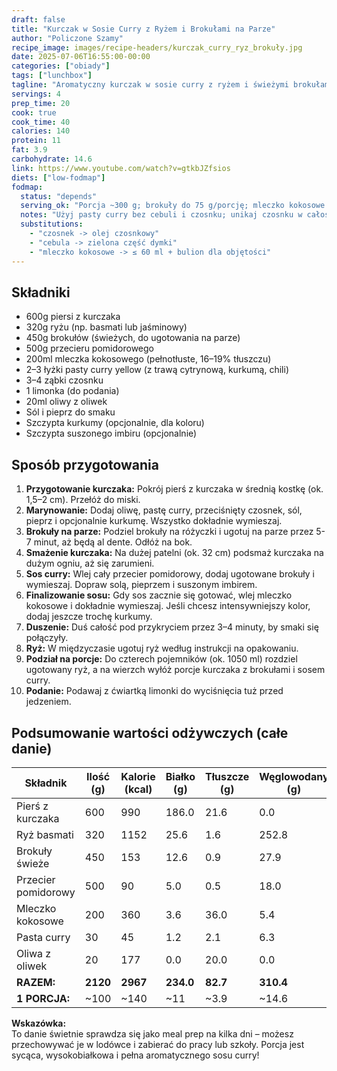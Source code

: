 ```yaml
---
draft: false
title: "Kurczak w Sosie Curry z Ryżem i Brokułami na Parze"
author: "Policzone Szamy"
recipe_image: images/recipe-headers/kurczak_curry_ryz_brokuły.jpg
date: 2025-07-06T16:55:00-00:00
categories: ["obiady"]
tags: ["lunchbox"]
tagline: "Aromatyczny kurczak w sosie curry z ryżem i świeżymi brokułami na parze."
servings: 4
prep_time: 20
cook: true
cook_time: 40
calories: 140
protein: 11
fat: 3.9
carbohydrate: 14.6
link: https://www.youtube.com/watch?v=gtkbJZfsios
diets: ["low-fodmap"]
fodmap:
  status: "depends"
  serving_ok: "Porcja ~300 g; brokuły do 75 g/porcję; mleczko kokosowe ≤ 60 ml/porcję"
  notes: "Użyj pasty curry bez cebuli i czosnku; unikaj czosnku w całości. Możesz wykorzystać olej czosnkowy."
  substitutions:
    - "czosnek -> olej czosnkowy"
    - "cebula -> zielona część dymki"
    - "mleczko kokosowe -> ≤ 60 ml + bulion dla objętości"
---
```


## Składniki
*   600g piersi z kurczaka  
*   320g ryżu (np. basmati lub jaśminowy)  
*   450g brokułów (świeżych, do ugotowania na parze)  
*   500g przecieru pomidorowego  
*   200ml mleczka kokosowego (pełnotłuste, 16–19% tłuszczu)  
*   2–3 łyżki pasty curry yellow (z trawą cytrynową, kurkumą, chili)  
*   3–4 ząbki czosnku  
*   1 limonka (do podania)  
*   20ml oliwy z oliwek  
*   Sól i pieprz do smaku  
*   Szczypta kurkumy (opcjonalnie, dla koloru)  
*   Szczypta suszonego imbiru (opcjonalnie)  

## Sposób przygotowania
1.  **Przygotowanie kurczaka:** Pokrój pierś z kurczaka w średnią kostkę (ok. 1,5–2 cm). Przełóż do miski.  
2.  **Marynowanie:** Dodaj oliwę, pastę curry, przeciśnięty czosnek, sól, pieprz i opcjonalnie kurkumę. Wszystko dokładnie wymieszaj.  
3.  **Brokuły na parze:** Podziel brokuły na różyczki i ugotuj na parze przez 5-7 minut, aż będą al dente. Odłóż na bok.  
4.  **Smażenie kurczaka:** Na dużej patelni (ok. 32 cm) podsmaż kurczaka na dużym ogniu, aż się zarumieni.  
5.  **Sos curry:** Wlej cały przecier pomidorowy, dodaj ugotowane brokuły i wymieszaj. Dopraw solą, pieprzem i suszonym imbirem.  
6.  **Finalizowanie sosu:** Gdy sos zacznie się gotować, wlej mleczko kokosowe i dokładnie wymieszaj. Jeśli chcesz intensywniejszy kolor, dodaj jeszcze trochę kurkumy.  
7.  **Duszenie:** Duś całość pod przykryciem przez 3–4 minuty, by smaki się połączyły.  
8.  **Ryż:** W międzyczasie ugotuj ryż według instrukcji na opakowaniu.  
9.  **Podział na porcje:** Do czterech pojemników (ok. 1050 ml) rozdziel ugotowany ryż, a na wierzch wyłóż porcje kurczaka z brokułami i sosem curry.  
10. **Podanie:** Podawaj z ćwiartką limonki do wyciśnięcia tuż przed jedzeniem.  

## Podsumowanie wartości odżywczych (całe danie)

| Składnik           | Ilość (g) | Kalorie (kcal) | Białko (g) | Tłuszcze (g) | Węglowodany (g) |
|--------------------|-----------|----------------|------------|--------------|-----------------|
| Pierś z kurczaka   | 600       | 990            | 186.0      | 21.6         | 0.0             |
| Ryż basmati        | 320       | 1152           | 25.6       | 1.6          | 252.8           |
| Brokuły świeże     | 450       | 153            | 12.6       | 0.9          | 27.9            |
| Przecier pomidorowy| 500       | 90             | 5.0        | 0.5          | 18.0            |
| Mleczko kokosowe   | 200       | 360            | 3.6        | 36.0         | 5.4             |
| Pasta curry        | 30        | 45             | 1.2        | 2.1          | 6.3             |
| Oliwa z oliwek     | 20        | 177            | 0.0        | 20.0         | 0.0             |
| **RAZEM:**         | **2120**  | **2967**       | **234.0**  | **82.7**     | **310.4**       |
| **1 PORCJA:**      | ~100      | ~140           | ~11      | ~3.9      | ~14.6           |

**Wskazówka:**  
To danie świetnie sprawdza się jako meal prep na kilka dni – możesz przechowywać je w lodówce i zabierać do pracy lub szkoły. Porcja jest sycąca, wysokobiałkowa i pełna aromatycznego sosu curry!